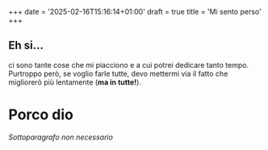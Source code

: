 +++
date = '2025-02-16T15:16:14+01:00'
draft = true
title = 'Mi sento perso'
+++

## Eh si...
ci sono tante cose che mi piacciono e a cui potrei dedicare tanto tempo. Purtroppo però, se voglio farle tutte, devo mettermi via il fatto che migliorerò più lentamente (**ma in tutte!**).

# Porco dio 
*Sottoparagrafo non necessario*
